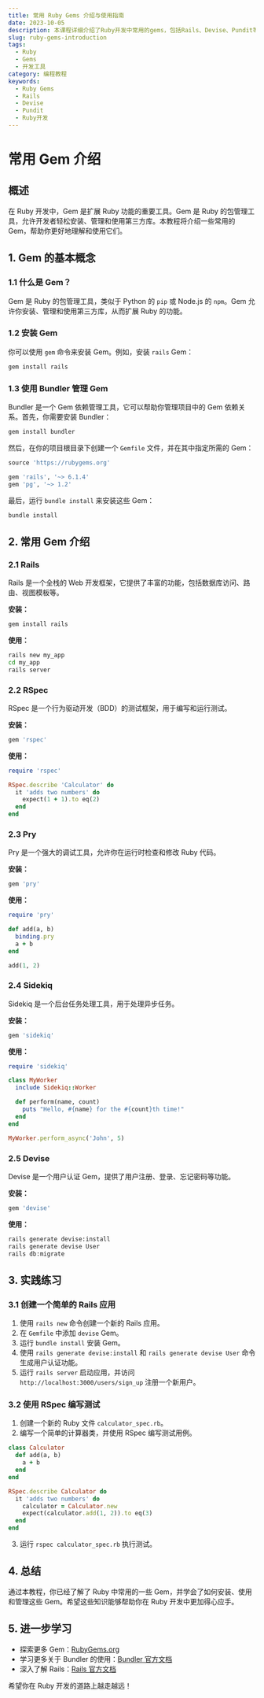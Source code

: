 ```yaml
---
title: 常用 Ruby Gems 介绍与使用指南
date: 2023-10-05
description: 本课程详细介绍了Ruby开发中常用的gems，包括Rails、Devise、Pundit等，帮助开发者快速掌握这些工具的使用方法和最佳实践。
slug: ruby-gems-introduction
tags:
  - Ruby
  - Gems
  - 开发工具
category: 编程教程
keywords:
  - Ruby Gems
  - Rails
  - Devise
  - Pundit
  - Ruby开发
---
```


# 常用 Gem 介绍

## 概述

在 Ruby 开发中，Gem 是扩展 Ruby 功能的重要工具。Gem 是 Ruby 的包管理工具，允许开发者轻松安装、管理和使用第三方库。本教程将介绍一些常用的 Gem，帮助你更好地理解和使用它们。

## 1. Gem 的基本概念

### 1.1 什么是 Gem？

Gem 是 Ruby 的包管理工具，类似于 Python 的 `pip` 或 Node.js 的 `npm`。Gem 允许你安装、管理和使用第三方库，从而扩展 Ruby 的功能。

### 1.2 安装 Gem

你可以使用 `gem` 命令来安装 Gem。例如，安装 `rails` Gem：

```bash
gem install rails
```

### 1.3 使用 Bundler 管理 Gem

Bundler 是一个 Gem 依赖管理工具，它可以帮助你管理项目中的 Gem 依赖关系。首先，你需要安装 Bundler：

```bash
gem install bundler
```

然后，在你的项目根目录下创建一个 `Gemfile` 文件，并在其中指定所需的 Gem：

```ruby
source 'https://rubygems.org'

gem 'rails', '~> 6.1.4'
gem 'pg', '~> 1.2'
```

最后，运行 `bundle install` 来安装这些 Gem：

```bash
bundle install
```

## 2. 常用 Gem 介绍

### 2.1 Rails

Rails 是一个全栈的 Web 开发框架，它提供了丰富的功能，包括数据库访问、路由、视图模板等。

**安装：**

```bash
gem install rails
```

**使用：**

```bash
rails new my_app
cd my_app
rails server
```

### 2.2 RSpec

RSpec 是一个行为驱动开发（BDD）的测试框架，用于编写和运行测试。

**安装：**

```ruby
gem 'rspec'
```

**使用：**

```ruby
require 'rspec'

RSpec.describe 'Calculator' do
  it 'adds two numbers' do
    expect(1 + 1).to eq(2)
  end
end
```

### 2.3 Pry

Pry 是一个强大的调试工具，允许你在运行时检查和修改 Ruby 代码。

**安装：**

```ruby
gem 'pry'
```

**使用：**

```ruby
require 'pry'

def add(a, b)
  binding.pry
  a + b
end

add(1, 2)
```

### 2.4 Sidekiq

Sidekiq 是一个后台任务处理工具，用于处理异步任务。

**安装：**

```ruby
gem 'sidekiq'
```

**使用：**

```ruby
require 'sidekiq'

class MyWorker
  include Sidekiq::Worker

  def perform(name, count)
    puts "Hello, #{name} for the #{count}th time!"
  end
end

MyWorker.perform_async('John', 5)
```

### 2.5 Devise

Devise 是一个用户认证 Gem，提供了用户注册、登录、忘记密码等功能。

**安装：**

```ruby
gem 'devise'
```

**使用：**

```bash
rails generate devise:install
rails generate devise User
rails db:migrate
```

## 3. 实践练习

### 3.1 创建一个简单的 Rails 应用

1. 使用 `rails new` 命令创建一个新的 Rails 应用。
2. 在 `Gemfile` 中添加 `devise` Gem。
3. 运行 `bundle install` 安装 Gem。
4. 使用 `rails generate devise:install` 和 `rails generate devise User` 命令生成用户认证功能。
5. 运行 `rails server` 启动应用，并访问 `http://localhost:3000/users/sign_up` 注册一个新用户。

### 3.2 使用 RSpec 编写测试

1. 创建一个新的 Ruby 文件 `calculator_spec.rb`。
2. 编写一个简单的计算器类，并使用 RSpec 编写测试用例。

```ruby
class Calculator
  def add(a, b)
    a + b
  end
end

RSpec.describe Calculator do
  it 'adds two numbers' do
    calculator = Calculator.new
    expect(calculator.add(1, 2)).to eq(3)
  end
end
```

3. 运行 `rspec calculator_spec.rb` 执行测试。

## 4. 总结

通过本教程，你已经了解了 Ruby 中常用的一些 Gem，并学会了如何安装、使用和管理这些 Gem。希望这些知识能够帮助你在 Ruby 开发中更加得心应手。

## 5. 进一步学习

- 探索更多 Gem：[RubyGems.org](https://rubygems.org/)
- 学习更多关于 Bundler 的使用：[Bundler 官方文档](https://bundler.io/)
- 深入了解 Rails：[Rails 官方文档](https://guides.rubyonrails.org/)

希望你在 Ruby 开发的道路上越走越远！